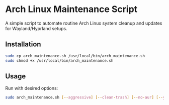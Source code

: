 
# Arch Linux Maintenance Script

A simple script to automate routine Arch Linux system cleanup and updates for Wayland/Hyprland setups.

## Installation

```bash
sudo cp arch_maintenance.sh /usr/local/bin/arch_maintenance.sh
sudo chmod +x /usr/local/bin/arch_maintenance.sh
```

## Usage

Run with desired options:

```bash
sudo arch_maintenance.sh [--aggressive] [--clean-trash] [--no-aur] [--yes] [--reboot]
```
